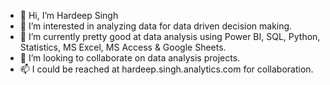 - 👋 Hi, I’m Hardeep Singh
- 👀 I’m interested in analyzing data for data driven decision making.
- 🌱 I’m currently pretty good at data analysis using Power BI, SQL, Python, Statistics, MS Excel, MS Access & Google Sheets.
- 💞️ I’m looking to collaborate on data analysis projects.
- 📫 I could be reached at hardeep.singh.analytics.com for collaboration.

<!---
hardeep-singh-analytics/hardeep-singh-analytics is a ✨ special ✨ repository because its `README.md` (this file) appears on your GitHub profile.
You can click the Preview link to take a look at your changes.
--->
